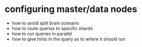 # configuring master/data nodes

- how to avoid split brain scenario
- how to route queries to specific shards
- how to run queries in parallel
- how to give hints in the query as to where it should run


